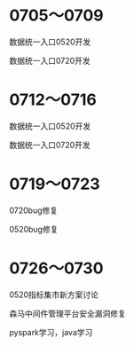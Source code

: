 # 0705～0709

数据统一入口0520开发

数据统一入口0720开发

# 0712～0716

数据统一入口0520开发

数据统一入口0720开发

# 0719～0723

0720bug修复

0520bug修复

# 0726～0730

0520指标集市新方案讨论

森马中间件管理平台安全漏洞修复

pyspark学习，java学习